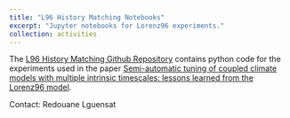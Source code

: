 ```yaml
---
title: "L96 History Matching Notebooks"
excerpt: "Jupyter notebooks for Lorenz96 experiments."
collection: activities
---
```


The [L96 History Matching Github Repository](https://github.com/HRMES-MOPGA/L96HistoryMatching) contains python code for the experiments used in the paper [Semi-automatic tuning of coupled climate models with multiple intrinsic timescales: lessons learned from the Lorenz96 model](https://hrmes-mopga.github.io/publication/2022-james).

Contact: Redouane Lguensat
